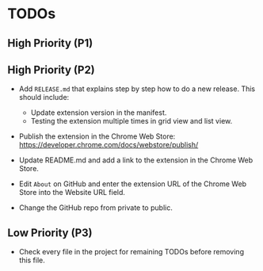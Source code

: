 # TODOs

## High Priority (P1)


## High Priority (P2)

* Add `RELEASE.md` that explains step by step how to do a new release. This should include:
  * Update extension version in the manifest.
  * Testing the extension multiple times in grid view and list view.

* Publish the extension in the Chrome Web Store:
  https://developer.chrome.com/docs/webstore/publish/

* Update README.md and add a link to the extension in the Chrome Web Store.

* Edit `About` on GitHub and enter the extension URL of the Chrome Web Store into the Website URL field.

* Change the GitHub repo from private to public.


## Low Priority (P3)

* Check every file in the project for remaining TODOs before removing this file.

